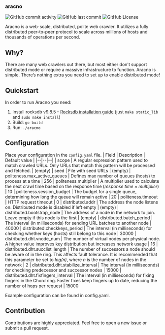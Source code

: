 
### aracno
![GitHub commit activity](https://img.shields.io/github/commit-activity/m/xunterr/aracno) ![GitHub last commit](https://img.shields.io/github/last-commit/xunterr/aracno) ![GitHub License](https://img.shields.io/github/license/xunterr/aracno)


Aracno is a web-scale, distributed, polite web crawler. It utilizes a fully distributed peer-to-peer protocol to scale across millions of hosts and thousands of operations per second.

## Why?
There are many web crawlers out there, but most either don't support distributed mode or require a massive infrastructure to function. Aracno is simple. There’s nothing extra you need to set up to enable distributed mode!

## Quickstart
In order to run Aracno you need:
1. Install rocksdb v9.8.5 - [Rocksdb installation guide](https://github.com/facebook/rocksdb/blob/main/INSTALL.md) (just `make static_lib` and `sudo make install`)
2. Build: `go build`
3. Run: `./aracno`

## Configuration

Place your configuration in the `config.yaml` file.
| Field | Description | Default value |
|--|--|--|
| scope | A regular expression pattern used to match crawled URLs. Only URLs that match this pattern will be processed and fetched. | (empty) 
| seed | File with seed URLs | (empty)
|	politeness.max_active_queues | Defines max number of queues (hosts) to process at a time | 256
| politeness.multiplier | A multiplier used to calculate the next crawl time based on the response time (_response time × multiplier_) | 10
| politeness.session_budget | The budget for a single queue, determining how long the queue will remain active | 20
| politeness.timeout | HTTP request timeout | 0
| distributed.addr | The address the node listens on. Distributed mode is disabled if left empty | (empty)
| distributed.bootstrap_node | The address of a node in the network to join. Leave empty if this node is the first | (empty)
| distributed.batch_period	| The interval (in milliseconds) for sending URL batches to another node | 40000
| distributed.checkkeys_period	| The interval (in milliseconds) for checking whether keys (hosts) still belong to this node | 30000
| distributed.dht.vnode_num |	The number of virtual nodes per physical node. A higher value improves key distribution but increases network usage | 16
| distributed.dht.succlist_length |	The number of successors a node should be aware of in the ring. This affects fault tolerance. It is recommended that this parameter be set to _log(n)_, where _n_ is the number of nodes in the network | 2
|	distributed.dht.stabilize_interval | The interval (in milliseconds) for checking predecessor and successor nodes | 15000
| distributed.dht.fixfingers_interval |	The interval (in milliseconds) for fixing fingers in the Chord ring. Faster fixes keep fingers up to date, reducing the number of hops per request | 15000


Example configuration can be found in config.yaml.


## Contribution
Contributions are highly appreciated. Feel free to open a new issue or submit a pull request.
